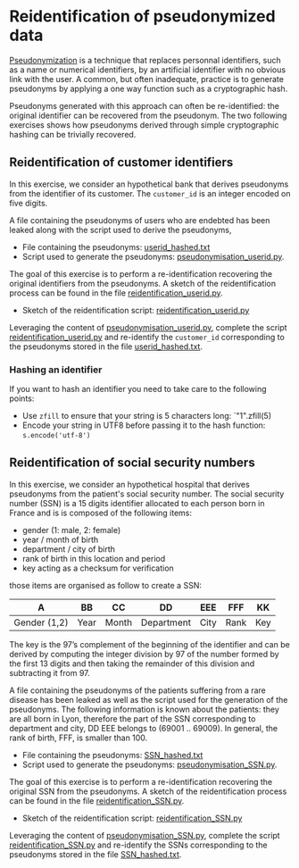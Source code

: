 # Reidentification of pseudonymized data

[Pseudonymization](https://en.wikipedia.org/wiki/Pseudonymization)  is a technique that replaces personnal identifiers, such as a name or numerical identifiers, by an artificial identifier with no obvious link with the user. A common, but often inadequate,  practice is to generate pseudonyms by applying a one way function such as a cryptographic hash. 


Pseudonyms generated with this approach can often be re-identified: the original identifier can be recovered from the pseudonym. The two following exercises shows how pseudonyms derived through simple cryptographic hashing can be trivially recovered. 
  

## Reidentification of customer identifiers

In this exercise, we consider an hypothetical bank that derives  pseudonyms from the identifier of its customer. The `customer_id` is an integer encoded on five digits.

A file containing the pseudonyms of users who are endebted  has been leaked along with the script used to derive the pseudonyms,

* File containing the pseudonyms: [userid_hashed.txt](userid_hashed.txt)
* Script used to generate the pseudonyms: [pseudonymisation_userid.py](pseudonymisation_userid.py). 

The goal of this exercise is to perform a re-identification recovering the original identifiers from the pseudonyms.  A sketch of the reidentification process can be found in the file [reidentification_userid.py](reidentification_userid.py).

* Sketch of the reidentification script: [reidentification_userid.py](reidentification_userid.py)

Leveraging the content of [pseudonymisation_userid.py](pseudonymisation_userid.py), complete the script [reidentification_userid.py](reidentification_userid.py) and  re-identify the `customer_id` corresponding to the pseudonyms stored in the file [userid_hashed.txt](userid_hashed.txt). 

### Hashing an identifier

If you want to hash an identifier you need to take care to the following points:
* Use `zfill` to ensure that your string is 5 characters long: `"1".zfill(5)
* Encode your string in UTF8 before passing it to the hash function: `s.encode('utf-8')`


## Reidentification of social security numbers

In this exercise, we consider an hypothetical hospital that derives pseudonyms from the patient's social security number. The social security number (SSN) is a 15 digits identifier allocated to each person born in France and is is composed of the following items:

* gender (1: male, 2: female) 
* year / month of birth
* department / city of birth
* rank of birth in this location and period
* key acting as a checksum for verification

those items are organised as follow to create a SSN:

| A  | BB   | CC  | DD  |  EEE  | FFF | KK |
|---|---|---|---|---|---|---|
| Gender (1,2) | Year    | Month | Department |  City  | Rank | Key |

The key is the 97’s complement of the beginning of the identifier and can be derived by  computing the integer division by 97 of the number formed by the first 13 digits and then taking the remainder of this division and subtracting it from 97.

A file containing the pseudonyms of the patients suffering from a rare disease has been leaked as well as the script used for the generation of the pseudonyms. The following information is known about the patients: they are all born in Lyon, therefore the part of the SSN corresponding to department and city, DD EEE belongs to (69001 .. 69009). In general, the rank of birth, FFF, is smaller than 100.


* File containing the pseudonyms: [SSN_hashed.txt](SSN_hashed.txt)
* Script used to generate the pseudonyms: [pseudonymisation_SSN.py](pseudonymisation_SSN.py). 

The goal of this exercise is to perform a re-identification recovering the original SSN from the pseudonyms.  A sketch of the reidentification process can be found in the file [reidentification_SSN.py](reidentification_SSN.py).

* Sketch of the reidentification script: [reidentification_SSN.py](reidentification_SSN.py)


Leveraging the content of [pseudonymisation_SSN.py](pseudonymisation_SSN.py), complete the script  [reidentification_SSN.py](reidentification_SSN.py) and  re-identify the SSNs corresponding to the pseudonyms stored in the file [SSN_hashed.txt](SSN_hashed.txt). 

